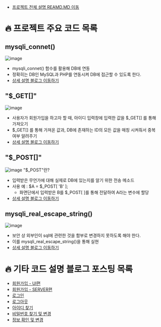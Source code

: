 - [프로젝트 전체 설명 REAMD.MD 이동](https://github.com/irishNoah/SizeLab)

# 🔥 프로젝트 주요 코드 목록
## mysqli_connet() 
![image](https://github.com/irishNoah/SizeLab/assets/80700537/fe8fa326-f92a-4d7f-9281-55e7a4ee8200)
- mysqli_connet() 함수를 활용해 DB에 연동
- 정확히는 DB인 MySQL과 PHP를 연동시켜 DB에 접근할 수 있도록 한다.
- [상세 설명 블로그 이동하기](https://blog.naver.com/park_ckddud/222599987713) 

## "$_GET[]"
![image](https://github.com/irishNoah/SizeLab/assets/80700537/d1a35189-1952-4786-a006-a30d2ac07ed6)
- 사용자가 회원가입을 하고자 할 때, 아이디 입력창에 입력한 값을 $_GET[] 를 통해 가져오기
- $_GET[] 를 통해 가져온 값과, DB에 존재하는 ID의 모든 값을 매칭 시켜줘서 중복 여부 알려주기
- [상세 설명 블로그 이동하기](https://blog.naver.com/park_ckddud/222605645697) 

## "$_POST[]"
![image](https://github.com/irishNoah/SizeLab/assets/80700537/1b2cb736-1bcc-4e4f-9214-d12db8d604d0)
"$_POST"란?
- 입력받은 무언가에 대해 실제로 DB에 있는지를 알기 위한 전송 메소드
- 사용 예 : $A = $_POST[ 'B' ];
  - 화면단에서 입력받은 B를 $_POST[ ]를 통해 전달하여 A라는 변수에 할당
- [상세 설명 블로그 이동하기](https://blog.naver.com/park_ckddud/222605816149) 

## mysqli_real_escape_string()
![image](https://github.com/irishNoah/SizeLab/assets/80700537/daf48663-8b0e-4a79-993c-aba44079aaf7)
- 보안 상 외부인이 sql에 관련한 것을 함부로 변경하지 못하도록 해야 한다.
- 이를 mysqli_real_escape_string()을 통해 실현
- [상세 설명 블로그 이동하기](https://blog.naver.com/park_ckddud/222605816149) 

# 🔥 기타 코드 설명 블로그 포스팅 목록
- [회원가입 - UI편](https://blog.naver.com/park_ckddud/222605678915)
- [회원가입 - SERVER편](https://blog.naver.com/park_ckddud/222605816149)
- [로그인](https://blog.naver.com/park_ckddud/222605906972)
- [로그아웃](https://blog.naver.com/park_ckddud/222605924901)
- [아이디 찾기](https://blog.naver.com/park_ckddud/222606127307)
- [비밀번호 찾기 및 변경](https://blog.naver.com/park_ckddud/222606163330)
- [정보 확인 및 변경](https://blog.naver.com/park_ckddud/222606577107)
